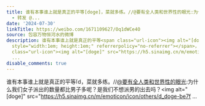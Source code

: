 ```yaml
---
title: 谁有本事谁上就是真正的平等[doge]，菜就多练。//@要有全人类和世界性的眼光:为什么我们女子派出的数量都比男子多呢？是我们不想派男的出去吗？[doge]
  - 转发 @...
date: '2024-07-30'
linkTitle: https://weibo.com/1671109627/Oq1dWCe4O
source: 包容万物恒河水的微博
description: 谁有本事谁上就是真正的平等<span class="url-icon"><img alt="[doge]" src="https://h5.sinaimg.cn/m/emoticon/icon/others/d_doge-be7f768d78.png"
  style="width:1em; height:1em;" referrerpolicy="no-referrer"></span>，菜就多练。//<a href="https://weibo.com/n/%E8%A6%81%E6%9C%89%E5%85%A8%E4%BA%BA%E7%B1%BB%E5%92%8C%E4%B8%96%E7%95%8C%E6%80%A7%E7%9A%84%E7%9C%BC%E5%85%89">@要有全人类和世界性的眼光</a>:为什么我们女子派出的数量都比男子多呢？是我们不想派男的出去吗？<span
  class="url-icon"><img alt="[doge]" src="https://h5.sinaimg.cn/m/emoticon/icon/others/d_doge-be7f
  ...
disable_comments: true
---
```

谁有本事谁上就是真正的平等<span class="url-icon"><img alt="[doge]" src="https://h5.sinaimg.cn/m/emoticon/icon/others/d_doge-be7f768d78.png" style="width:1em; height:1em;" referrerpolicy="no-referrer"></span>，菜就多练。//<a href="https://weibo.com/n/%E8%A6%81%E6%9C%89%E5%85%A8%E4%BA%BA%E7%B1%BB%E5%92%8C%E4%B8%96%E7%95%8C%E6%80%A7%E7%9A%84%E7%9C%BC%E5%85%89">@要有全人类和世界性的眼光</a>:为什么我们女子派出的数量都比男子多呢？是我们不想派男的出去吗？<span class="url-icon"><img alt="[doge]" src="https://h5.sinaimg.cn/m/emoticon/icon/others/d_doge-be7f ...
